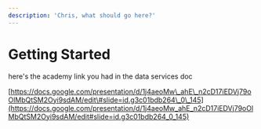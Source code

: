 ```yaml
---
description: 'Chris, what should go here?'
---
```


# Getting Started

here's the academy link you had in the data services doc

[https://docs.google.com/presentation/d/1j4aeoMw\_ahE\_n2cD17iEDVj79oOlMbQtSM2Oyi9sdAM/edit\#slide=id.g3c01bdb264\_0\_145](https://docs.google.com/presentation/d/1j4aeoMw_ahE_n2cD17iEDVj79oOlMbQtSM2Oyi9sdAM/edit#slide=id.g3c01bdb264_0_145)

